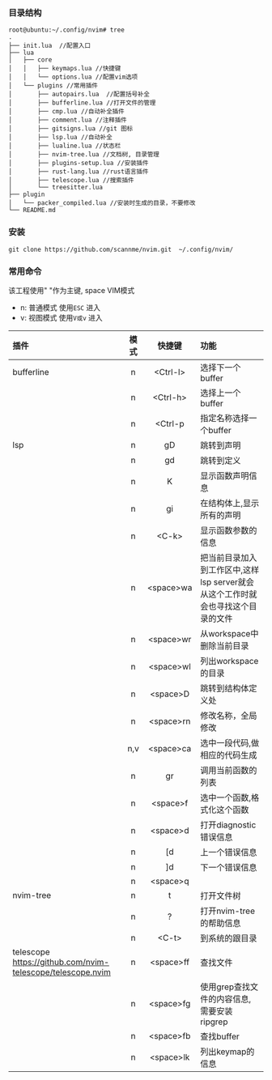 ### 目录结构

```shell
root@ubuntu:~/.config/nvim# tree 
.
├── init.lua  //配置入口
├── lua
│   ├── core  
│   │   ├── keymaps.lua //快捷键
│   │   └── options.lua //配置vim选项
│   └── plugins //常用插件
│       ├── autopairs.lua  //配置括号补全
│       ├── bufferline.lua //打开文件的管理
│       ├── cmp.lua //自动补全插件
│       ├── comment.lua //注释插件
│       ├── gitsigns.lua //git 图标
│       ├── lsp.lua //自动补全
│       ├── lualine.lua //状态栏
│       ├── nvim-tree.lua //文档树, 目录管理
│       ├── plugins-setup.lua //安装插件
│       ├── rust-lang.lua //rust语言插件
│       ├── telescope.lua //搜索插件
│       └── treesitter.lua
├── plugin
│   └── packer_compiled.lua //安装时生成的目录，不要修改
└── README.md
```

### 安装
```shell
git clone https://github.com/scannme/nvim.git  ~/.config/nvim/
```

### 常用命令

该工程使用" "作为主键, space
VIM模式
- n: 普通模式 使用`ESC` 进入
- v: 视图模式 使用`V或v` 进入

| 插件  | 模式|快捷键 |功能 |
| :----- | :--:| :--: | :-------|
| bufferline |   n | \<Ctrl-l> | 选择下一个buffer   |
|    |  n | \<Ctrl-h>|    选择上一个buffer |
|  |   n |  \<Ctrl-p| 指定名称选择一个buffer|  |
|lsp| n | gD| 跳转到声明|
||n|gd|跳转到定义|
||n|K| 显示函数声明信息|
||n|gi|在结构体上,显示所有的声明|
||n|\<C-k>| 显示函数参数的信息|
||n|\<space>wa| 把当前目录加入到工作区中,这样lsp server就会从这个工作时就会也寻找这个目录的文件|
||n|\<space>wr| 从workspace中删除当前目录|
||n|\<space>wl| 列出workspace的目录|
||n|\<space>D|跳转到结构体定义处|
||n|\<space>rn| 修改名称，全局修改|
||n,v|\<space>ca|选中一段代码,做相应的代码生成|
||n|gr|调用当前函数的列表|
||n|\<space>f| 选中一个函数,格式化这个函数|
||n|\<space>d| 打开diagnostic 错误信息|
||n|[d| 上一个错误信息|
||n|]d| 下一个错误信息|
||n|\<space>q| |
|nvim-tree|n|<space>t| 打开文件树|
||n|?| 打开nvim-tree的帮助信息|
||n|\<C-t>|到系统的跟目录|
|telescope https://github.com/nvim-telescope/telescope.nvim|n|\<space>ff| 查找文件|
||n|\<space>fg| 使用grep查找文件的内容信息, 需要安装 ripgrep|
||n|\<space>fb|查找buffer|
||n|\<space>lk|列出keymap的信息|


